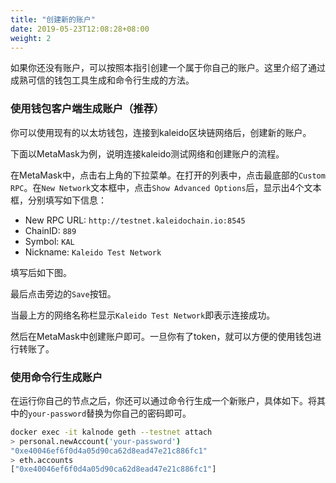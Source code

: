 ```yaml
---
title: "创建新的账户"
date: 2019-05-23T12:08:28+08:00
weight: 2
---
```


如果你还没有账户，可以按照本指引创建一个属于你自己的账户。这里介绍了通过成熟可信的钱包工具生成和命令行生成的方法。

### 使用钱包客户端生成账户（推荐）

你可以使用现有的以太坊钱包，连接到kaleido区块链网络后，创建新的账户。

下面以MetaMask为例，说明连接kaleido测试网络和创建账户的流程。

在MetaMask中，点击右上角的下拉菜单。在打开的列表中，点击最底部的`Custom RPC`。在`New Network`文本框中，点击`Show Advanced Options`后，显示出4个文本框，分别填写如下信息：

- New RPC URL: `http://testnet.kaleidochain.io:8545`
- ChainID: `889`
- Symbol: `KAL`
- Nickname: `Kaleido Test Network`

填写后如下图。

最后点击旁边的`Save`按钮。

当最上方的网络名称栏显示`Kaleido Test Network`即表示连接成功。

然后在MetaMask中创建账户即可。一旦你有了token，就可以方便的使用钱包进行转账了。

### 使用命令行生成账户

在运行你自己的节点之后，你还可以通过命令行生成一个新账户，具体如下。将其中的`your-password`替换为你自己的密码即可。

```bash
docker exec -it kalnode geth --testnet attach
> personal.newAccount('your-password')
"0xe40046ef6f0d4a05d90ca62d8ead47e21c886fc1"
> eth.accounts
["0xe40046ef6f0d4a05d90ca62d8ead47e21c886fc1"]
```
